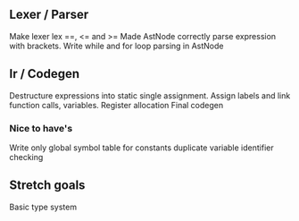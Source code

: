 
## Lexer / Parser
Make lexer lex ==, <= and >=
Made AstNode correctly parse expression with brackets.
Write while and for loop parsing in AstNode

## Ir / Codegen
Destructure expressions into static single assignment.
Assign labels and link function calls, variables.
Register allocation
Final codegen

### Nice to have's
Write only global symbol table for constants
duplicate variable identifier checking

## Stretch goals
Basic type system
